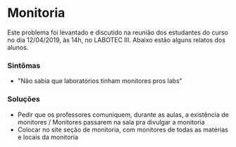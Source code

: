 # Monitoria 

Este problema foi levantado e discutido na reunião dos estudantes do curso no dia 12/04/2019, às 14h, no LABOTEC III. Abaixo estão alguns relatos dos alunos.

### Sintômas
- "Não sabia que laboratórios tinham monitores pros labs"

### Soluções
- Pedir que os professores comuniquem, durante as aulas, a existência de monitores / Monitores passarem na sala pra divulgar a monitoria
- Colocar no site seção de monitoria, com monitores de todas as matérias e locais da monitoria


